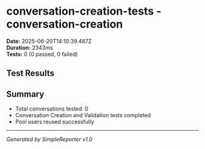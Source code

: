 # conversation-creation-tests - conversation-creation

**Date:** 2025-06-20T14:10:39.487Z  
**Duration:** 2343ms  
**Tests:** 0 (0 passed, 0 failed)

## Test Results



## Summary

- Total conversations tested: 0
- Conversation Creation and Validation tests completed
- Pool users reused successfully

---
*Generated by SimpleReporter v1.0*
